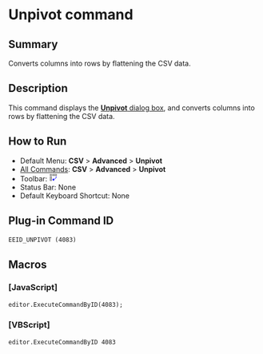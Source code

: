 # Unpivot command

## Summary

Converts columns into rows by flattening the CSV data.

## Description

This command displays the [**Unpivot** dialog box](../../dlg/unpivot/index), and converts columns into rows by flattening the CSV data.

## How to Run

- Default Menu: **CSV** \> **Advanced** \> **Unpivot**
- [All Commands](../tools/all_commands): **CSV** \> **Advanced** \> **Unpivot**
- Toolbar: ![](../../images/unpivot.gif)
- Status Bar: None
- Default Keyboard Shortcut: None

## Plug-in Command ID

```
EEID_UNPIVOT (4083)
```

## Macros

### \[JavaScript\]

```
editor.ExecuteCommandByID(4083);
```

### \[VBScript\]

```
editor.ExecuteCommandByID 4083
```
